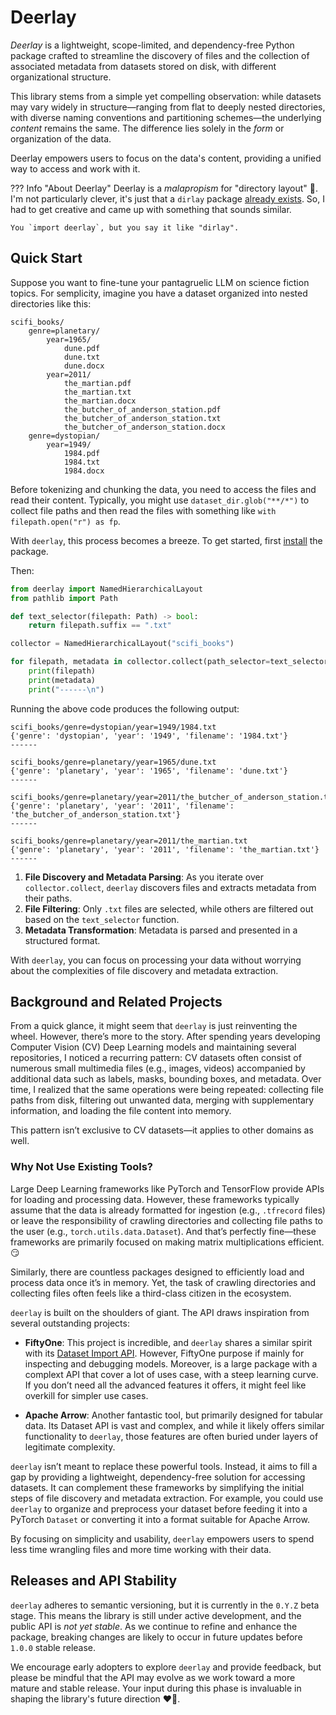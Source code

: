 # Deerlay

*Deerlay* is a lightweight, scope-limited, and dependency-free Python package crafted to streamline the discovery of files and the collection of associated metadata from datasets stored on disk, with different organizational structure.

This library stems from a simple yet compelling observation: while datasets may vary widely in structure—ranging from flat to deeply nested directories, with diverse naming conventions and partitioning schemes—the underlying *content* remains the same. The difference lies solely in the *form* or organization of the data.

Deerlay empowers users to focus on the data's content, providing a unified way to access and work with it.

??? Info "About Deerlay"
    Deerlay is a *malapropism* for "directory layout" 🧐. I'm not particularly clever, it's just that a `dirlay` package [already exists](https://github.com/makukha/dirlay). So, I had to get creative and came up with something that sounds similar.

    You `import deerlay`, but you say it like "dirlay".


## Quick Start
Suppose you want to fine-tune your pantagruelic LLM on science fiction topics. For semplicity, imagine you have a dataset organized into nested directories like this:

```plaintext
scifi_books/
    genre=planetary/
        year=1965/
            dune.pdf
            dune.txt
            dune.docx
        year=2011/
            the_martian.pdf
            the_martian.txt
            the_martian.docx
            the_butcher_of_anderson_station.pdf
            the_butcher_of_anderson_station.txt
            the_butcher_of_anderson_station.docx
    genre=dystopian/
        year=1949/
            1984.pdf
            1984.txt
            1984.docx
```

Before tokenizing and chunking the data, you need to access the files and read their content. Typically, you might use `dataset_dir.glob("**/*")` to collect file paths and then read the files with something like `with filepath.open("r") as fp`.

With `deerlay`, this process becomes a breeze. To get started, first [install](guide/install.md) the package.

Then:

```python
from deerlay import NamedHierarchicalLayout
from pathlib import Path

def text_selector(filepath: Path) -> bool:
    return filepath.suffix == ".txt"

collector = NamedHierarchicalLayout("scifi_books")

for filepath, metadata in collector.collect(path_selector=text_selector):
    print(filepath)
    print(metadata)
    print("------\n")
```

Running the above code produces the following output:

```
scifi_books/genre=dystopian/year=1949/1984.txt
{'genre': 'dystopian', 'year': '1949', 'filename': '1984.txt'}
------

scifi_books/genre=planetary/year=1965/dune.txt
{'genre': 'planetary', 'year': '1965', 'filename': 'dune.txt'}
------

scifi_books/genre=planetary/year=2011/the_butcher_of_anderson_station.txt
{'genre': 'planetary', 'year': '2011', 'filename': 'the_butcher_of_anderson_station.txt'}
------

scifi_books/genre=planetary/year=2011/the_martian.txt
{'genre': 'planetary', 'year': '2011', 'filename': 'the_martian.txt'}
------
```

1. **File Discovery and Metadata Parsing**: As you iterate over `collector.collect`, `deerlay` discovers files and extracts metadata from their paths.
2. **File Filtering**: Only `.txt` files are selected, while others are filtered out based on the `text_selector` function.
3. **Metadata Transformation**: Metadata is parsed and presented in a structured format.

With `deerlay`, you can focus on processing your data without worrying about the complexities of file discovery and metadata extraction.

## Background and Related Projects

From a quick glance, it might seem that `deerlay` is just reinventing the wheel. However, there’s more to the story. After spending years developing Computer Vision (CV) Deep Learning models and maintaining several repositories, I noticed a recurring pattern: CV datasets often consist of numerous small multimedia files (e.g., images, videos) accompanied by additional data such as labels, masks, bounding boxes, and metadata. Over time, I realized that the same operations were being repeated: collecting file paths from disk, filtering out unwanted data, merging with supplementary information, and loading the file content into memory.

This pattern isn’t exclusive to CV datasets—it applies to other domains as well.

### Why Not Use Existing Tools?

Large Deep Learning frameworks like PyTorch and TensorFlow provide APIs for loading and processing data. However, these frameworks typically assume that the data is already formatted for ingestion (e.g., `.tfrecord` files) or leave the responsibility of crawling directories and collecting file paths to the user (e.g., `torch.utils.data.Dataset`). And that’s perfectly fine—these frameworks are primarily focused on making matrix multiplications efficient. 😏

Similarly, there are countless packages designed to efficiently load and process data once it’s in memory. Yet, the task of crawling directories and collecting files often feels like a third-class citizen in the ecosystem.

`deerlay` is built on the shoulders of giant. The API draws inspiration from several outstanding projects:

- **FiftyOne**: This project is incredible, and `deerlay` shares a similar spirit with its [Dataset Import API](https://docs.voxel51.com/user_guide/import_datasets.html). However, FiftyOne purpose if mainly for inspecting and debugging models. Moreover, is a large package with a complext API that cover a lot of uses case, with a steep learning curve. If you don’t need all the advanced features it offers, it might feel like overkill for simpler use cases.

- **Apache Arrow**: Another fantastic tool, but primarily designed for tabular data. Its Dataset API is vast and complex, and while it likely offers similar functionality to `deerlay`, those features are often buried under layers of legitimate complexity.

`deerlay` isn’t meant to replace these powerful tools. Instead, it aims to fill a gap by providing a lightweight, dependency-free solution for accessing datasets. It can complement these frameworks by simplifying the initial steps of file discovery and metadata extraction. For example, you could use `deerlay` to organize and preprocess your dataset before feeding it into a PyTorch `Dataset` or converting it into a format suitable for Apache Arrow.

By focusing on simplicity and usability, `deerlay` empowers users to spend less time wrangling files and more time working with their data.


## Releases and API Stability

`deerlay` adheres to semantic versioning, but it is currently in the `0.Y.Z` beta stage. This means the library is still under active development, and the public API is *not yet stable*. As we continue to refine and enhance the package, breaking changes are likely to occur in future updates before `1.0.0` stable release.

We encourage early adopters to explore `deerlay` and provide feedback, but please be mindful that the API may evolve as we work toward a more mature and stable release. Your input during this phase is invaluable in shaping the library's future direction ❤️‍🔥.
